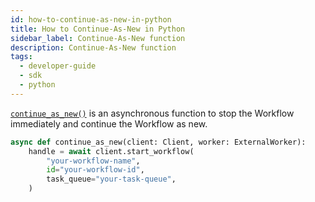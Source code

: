 ```yaml
---
id: how-to-continue-as-new-in-python
title: How to Continue-As-New in Python
sidebar_label: Continue-As-New function
description: Continue-As-New function
tags:
  - developer-guide
  - sdk
  - python
---
```


[`continue_as_new()`](https://python.temporal.io/temporalio.workflow.html#continue_as_new) is an asynchronous function to stop the Workflow immediately and continue the Workflow as new.

```python
async def continue_as_new(client: Client, worker: ExternalWorker):
    handle = await client.start_workflow(
        "your-workflow-name",
        id="your-workflow-id",
        task_queue="your-task-queue",
    )
```
